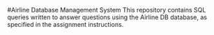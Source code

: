#Airline Database Management System
This repository contains SQL queries written to answer questions using the Airline DB database, as specified in the assignment instructions.